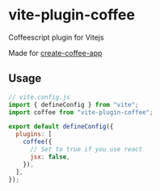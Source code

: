 # vite-plugin-coffee

Coffeescript plugin for Vitejs

Made for [create-coffee-app](https://www.npmjs.com/package/create-coffee-app)

## Usage

```js
// vite.config.js
import { defineConfig } from "vite";
import coffee from "vite-plugin-coffee";

export default defineConfig({
  plugins: [
    coffee({
      // Set to true if you use react
      jsx: false,
    }),
  ],
});
```
